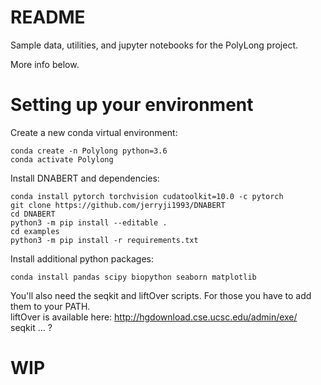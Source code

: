 # README
Sample data, utilities, and jupyter notebooks for the PolyLong project. 

More info below. 

# Setting up your environment

Create a new conda virtual environment:
```
conda create -n Polylong python=3.6
conda activate Polylong
```

Install DNABERT and dependencies:

```
conda install pytorch torchvision cudatoolkit=10.0 -c pytorch
git clone https://github.com/jerryji1993/DNABERT
cd DNABERT
python3 -m pip install --editable .
cd examples
python3 -m pip install -r requirements.txt
```

Install additional python packages:
```
conda install pandas scipy biopython seaborn matplotlib
```

You'll also need the seqkit and liftOver scripts. For those you have to add them to your PATH. \
liftOver is available here: http://hgdownload.cse.ucsc.edu/admin/exe/ \
seqkit ... ?

# WIP